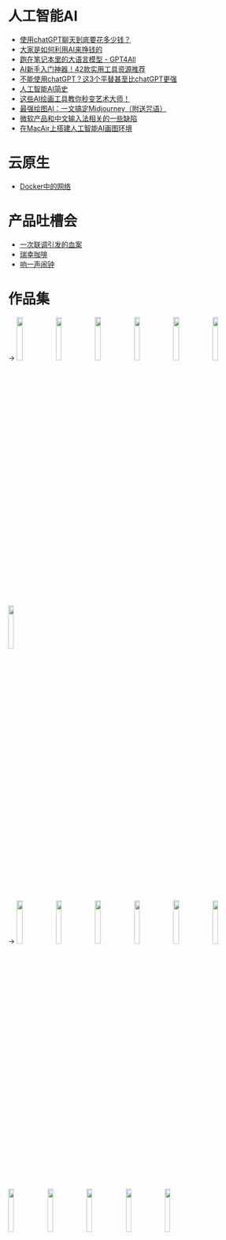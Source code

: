 
# 人工智能AI

- [使用chatGPT聊天到底要花多少钱？](sc/2023-0617-ai-how-much.md)
- [大家是如何利用AI来挣钱的](sc/2023-0528-ai-money.md)
- [跑在笔记本里的大语言模型 - GPT4All](sc/2023-0510-gpt4all.md)
- [AI新手入门神器！42款实用工具资源推荐](sc/2023-0425-AI-tools.md)
- [不能使用chatGPT？这3个平替甚至比chatGPT更强](sc/2023-0420-AI-replacement.md)
- [人工智能AI简史](sc/2023-0417-ai-history.md)
- [这些AI绘画工具教你秒变艺术大师！](sc/2023-0403-ai-painting.md)
- [最强绘图AI：一文搞定Midjourney（附送咒语）](sc/2023-0401-midjourney.md)
- [微软产品和中文输入法相关的一些缺陷](sc/2023-0330-newbing-return.md)
- [在MacAir上搭建人工智能AI画图环境](sc/2023-0306-sdw-mac.md)

# 云原生

- [Docker中的网络](sc/)

# 产品吐槽会

- [一次联调引发的血案](pm/2021-0918-ring-once.md)
- [瑞幸咖啡](pm/2021-0918-ruixing.md)
- [响一声闹钟](pm/2021-0930-beian.md)

# 作品集

<!-- 瀑布流魔法，放！-->
->
<img src="http://www.memcd.com/pengyuwei/images/2022_enmp_main.jpg" width="15%" />
<img src="http://www.memcd.com/pengyuwei/images/2022_enmp_kb.png" width="15%" />
<img src="http://www.memcd.com/pengyuwei/images/2022_enmp_live_earth.jpg" width="15%" />
<img src="http://www.memcd.com/pengyuwei/images/2022_enmp_sun.jpg" width="15%" />
<img src="http://www.memcd.com/pengyuwei/images/2023_enmp_ai.png" width="15%" />
<img src="http://www.memcd.com/pengyuwei/images/2022_enmp_TOP10_2021.jpg" width="15%" />
<img src="http://www.memcd.com/pengyuwei/images/2022_wbgw_main.jpg" width="15%" />

->
<img src="http://www.memcd.com/pengyuwei/images/2022_poems_main.png" width="15%" />
<img src="http://www.memcd.com/pengyuwei/images/2017_de.jpg" width="15%" />
<img src="http://www.memcd.com/pengyuwei/images/2011_taobaocollector.jpg" width="15%" />
<img src="http://www.memcd.com/pengyuwei/images/2007_casktownPSP.jpg" width="15%" />
<img src="http://www.memcd.com/pengyuwei/images/2004_dc_main.jpg" width="15%" />
<img src="http://www.memcd.com/pengyuwei/images/2003_palse1.jpg" width="15%" />
<img src="http://www.memcd.com/pengyuwei/images/2017_ensky.png" width="15%" />
<img src="http://www.memcd.com/pengyuwei/images/2000_chatadd.gif" width="15%" />
<img src="http://www.memcd.com/pengyuwei/images/1999_puzzle1.gif" width="15%" />
<img src="http://www.memcd.com/pengyuwei/images/1998_casktown.png" width="15%" />
<img src="http://www.memcd.com/pengyuwei/images/1999_wm.gif" width="15%" />
